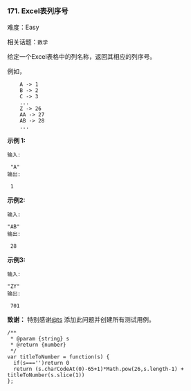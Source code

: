 ### 171. Excel表列序号

难度：Easy

相关话题：`数学`

给定一个Excel表格中的列名称，返回其相应的列序号。



例如，



```
    A -> 1
    B -> 2
    C -> 3
    ...
    Z -> 26
    AA -> 27
    AB -> 28 
    ...
```


**示例 1:** 



```
输入:

 "A"
输出:

 1
```


**示例2:** 



```
输入:

"AB"
输出:

 28
```


**示例3:** 



```
输入:

"ZY"
输出:

 701
```


**致谢：** 
特别感谢[@ts](http://leetcode.com/discuss/user/ts)
添加此问题并创建所有测试用例。


```
/**
 * @param {string} s
 * @return {number}
 */
var titleToNumber = function(s) {
  if(s==='')return 0
  return (s.charCodeAt(0)-65+1)*Math.pow(26,s.length-1) + titleToNumber(s.slice(1))
};
```

